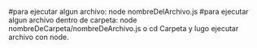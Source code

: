 #para ejecutar algun archivo: node nombreDelArchivo.js
#para ejecutar algun archivo dentro de carpeta: node nombreDeCarpeta/nombreDeArchivo.js o cd Carpeta y lugo ejecutar archivo con node.